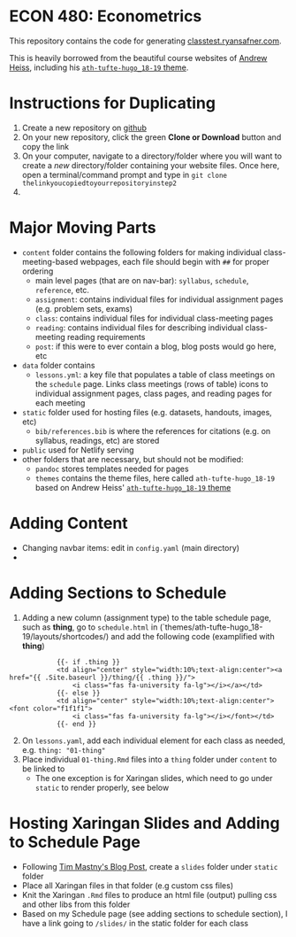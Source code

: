 # ECON 480: Econometrics

This repository contains the code for generating [classtest.ryansafner.com](https://classtest.ryansafner.com/).

This is heavily borrowed from the beautiful course websites of [Andrew Heiss](https://andrewheiss.com), including his [`ath-tufte-hugo_18-19` theme](https://github.com/andrewheiss/ath-tufte-hugo_18-19).

# Instructions for Duplicating

1. Create a new repository on [github](http://github.com)
2. On your new repository, click the green **Clone or Download** button and copy the link
3. On your computer, navigate to a directory/folder where you will want to create a *new* directory/folder containing your website files. Once here, open a terminal/command prompt and type in `git clone thelinkyoucopiedtoyourrepositoryinstep2` 
4. 


# Major Moving Parts

- `content` folder contains the following folders for making individual class-meeting-based webpages, each file should begin with `##` for proper ordering
    - main level pages (that are on nav-bar): `syllabus`, `schedule`, `reference`, etc. 
    - `assignment`: contains individual files for individual assignment pages (e.g. problem sets, exams)
    - `class`: contains individual files for individual class-meeting pages
    - `reading`: contains individual files for describing individual class-meeting reading requirements
    - `post`: if this were to ever contain a blog, blog posts would go here, etc
- `data` folder contains 
    - `lessons.yml`: a key file that populates a table of class meetings on the `schedule` page. Links class meetings (rows of table) icons to individual assignment pages, class pages, and reading pages for each meeting
- `static` folder used for hosting files (e.g. datasets, handouts, images, etc)
    - `bib/references.bib` is where the references for citations (e.g. on syllabus, readings, etc) are stored
- `public` used for Netlify serving
- other folders that are necessary, but should not be modified:
    - `pandoc` stores templates needed for pages
    - `themes` contains the theme files, here called `ath-tufte-hugo_18-19` based on Andrew Heiss' [`ath-tufte-hugo_18-19` theme](https://github.com/andrewheiss/ath-tufte-hugo_18-19)

# Adding Content

- Changing navbar items: edit in `config.yaml` (main directory)
-

# Adding Sections to Schedule

1. Adding a new column (assignment type) to the table schedule page, such as **thing**, go to `schedule.html` in (`themes/ath-tufte-hugo_18-19/layouts/shortcodes/) and add the following code (examplified with **thing**)

```
            {{- if .thing }}
            <td align="center" style="width:10%;text-align:center"><a href="{{ .Site.baseurl }}/thing/{{ .thing }}/">
                <i class="fas fa-university fa-lg"></i></a></td>
            {{- else }}
            <td align="center" style="width:10%;text-align:center"><font color="f1f1f1">
                <i class="fas fa-university fa-lg"></i></font></td>
            {{- end }}

```

2. On `lessons.yaml`, add each individual element for each class as needed, e.g. `thing: "01-thing"`
3. Place individual `01-thing.Rmd` files into a `thing` folder under `content` to be linked to
    - The one exception is for Xaringan slides, which need to go under `static` to render properly, see below 

# Hosting Xaringan Slides and Adding to Schedule Page

- Following [Tim Mastny's Blog Post](https://timmastny.rbind.io/blog/embed-slides-knitr-blogdown/), create a `slides` folder under `static` folder
- Place all Xaringan files in that folder (e.g custom css files)
- Knit the Xaringan `.Rmd` files to produce an html file (output) pulling css and other libs from this folder
- Based on my Schedule page (see adding sections to schedule section), I have a link going to `/slides/` in the static folder for each class